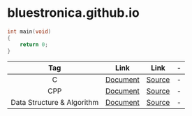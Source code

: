 # bluestronica.github.io
```c
int main(void)
{
    return 0;
}
```

| Tag | Link | Link | - |
|:-:|:-:|:-:|:-:|
| C | [Document](https://bluestronica.github.io/) | [Source](https://bluestronica.github.io/) | - |
| CPP | [Document](https://bluestronica.github.io/CPP/Main.md) | [Source](https://bluestronica.github.io/) | - |
| Data Structure & Algorithm | [Document](https://bluestronica.github.io/) | [Source](https://bluestronica.github.io/) | - |
